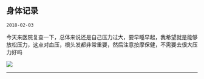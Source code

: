## 身体记录

`2018-02-03`

今天来医院复查一下，总体来说还是自己压力过大，要早睡早起，我希望就是能够放松压力，这点对血压，根头发都非常重要，然后注意按摩保健，不需要去很大压力好吗

![](http://oc98nass3.bkt.clouddn.com/15211101511679.jpg)

-------



